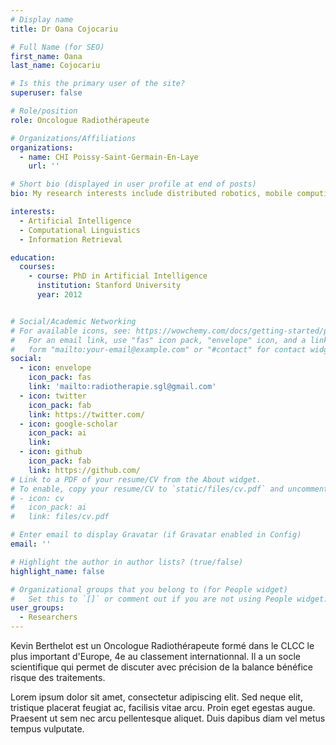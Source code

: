 ```yaml
---
# Display name
title: Dr Oana Cojocariu

# Full Name (for SEO)
first_name: Oana
last_name: Cojocariu

# Is this the primary user of the site?
superuser: false

# Role/position
role: Oncologue Radiothérapeute

# Organizations/Affiliations
organizations:
  - name: CHI Poissy-Saint-Germain-En-Laye
    url: ''

# Short bio (displayed in user profile at end of posts)
bio: My research interests include distributed robotics, mobile computing and programmable matter.

interests:
  - Artificial Intelligence
  - Computational Linguistics
  - Information Retrieval

education:
  courses:
    - course: PhD in Artificial Intelligence
      institution: Stanford University
      year: 2012


# Social/Academic Networking
# For available icons, see: https://wowchemy.com/docs/getting-started/page-builder/#icons
#   For an email link, use "fas" icon pack, "envelope" icon, and a link in the
#   form "mailto:your-email@example.com" or "#contact" for contact widget.
social:
  - icon: envelope
    icon_pack: fas
    link: 'mailto:radiotherapie.sgl@gmail.com'
  - icon: twitter
    icon_pack: fab
    link: https://twitter.com/
  - icon: google-scholar
    icon_pack: ai
    link: 
  - icon: github
    icon_pack: fab
    link: https://github.com/
# Link to a PDF of your resume/CV from the About widget.
# To enable, copy your resume/CV to `static/files/cv.pdf` and uncomment the lines below.
# - icon: cv
#   icon_pack: ai
#   link: files/cv.pdf

# Enter email to display Gravatar (if Gravatar enabled in Config)
email: ''

# Highlight the author in author lists? (true/false)
highlight_name: false

# Organizational groups that you belong to (for People widget)
#   Set this to `[]` or comment out if you are not using People widget.
user_groups:
  - Researchers
---
```


Kevin Berthelot est un Oncologue Radiothérapeute formé dans le CLCC le plus important d'Europe, 4e au classement internationnal. Il a un socle scientifique qui permet de discuter avec précision de la balance bénéfice risque des traitements.

Lorem ipsum dolor sit amet, consectetur adipiscing elit. Sed neque elit, tristique placerat feugiat ac, facilisis vitae arcu. Proin eget egestas augue. Praesent ut sem nec arcu pellentesque aliquet. Duis dapibus diam vel metus tempus vulputate.
